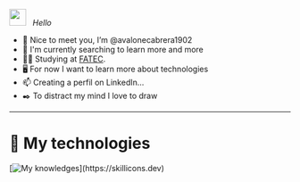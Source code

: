 <img src="https://user-images.githubusercontent.com/74038190/214644152-52f47eb3-5e31-4f47-8758-05c9468d5596.gif" width="30px" /> &nbsp; *Hello*

- 👋 Nice to meet you, I’m @avalonecabrera1902
- 🌱 I'm currently searching to learn more and more
- 👨‍💻 Studying at [FATEC](https://fatecmm.edu.br/).
- 🖥️ For now I want to learn more about technologies
- 📫 Creating a perfil on LinkedIn...
- ✒️ To distract my mind I love to draw
***
# 🚀 My technologies
[![My knowledges](https://skillicons.dev/icons?i=github,html,vscode,)](https://skillicons.dev)
